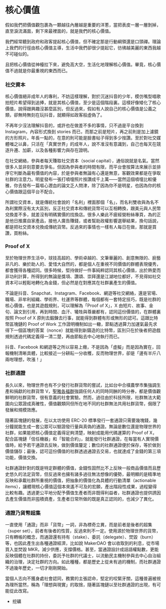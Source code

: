 # 核心價值

假如我們把價值觀包裹為一顆越往內層越是重要的洋蔥，當把表皮一層一層剝掉，直至淚流滿面，剩下來最裡面的，就是我們的核心價值。

我們經常聽到政府和政客提起核心價值，但不確定那是行動綱領還是口頭禪。理論上我們的行徑由核心價值主導，生活中我們卻很少提起它，彷彿越美麗的東西我越不可碰似的。

且把核心價值從神檯拉下來，避免高大空，生活化地理解核心價值。畢竟，核心價值不過就是你最重視的東西而已。

### 社交資本

核心價值絕非成年人的專利，不妨這樣理解，對於沉迷抖音的少年，模仿嘴型唱歌拍短片希望得到追捧，就是其核心價值，至少是這個階段裏。這樣好像矮化了核心價值，說得跟興趣沒甚麼區別，但反過來，假如有人說自己的核心價值是公義之類，卻無時無刻在玩抖音，就顯得如政客般虛偽了。

不再年少沒法理解抖音的，或許也在做差不多的事情，只不過是平台換到 Instagram，內容形式換到 stories 而已，而那之前是短片，再之前則是加上濾鏡的方形照片。年長一點的，在意的則可能是臉書帖子得到多少按讚。至於對社交媒體嗤之以鼻，只活在「真實世界」的成年人，說不准沒有意識到，自己也每天在競逐升遷、加薪，以及各種影響力與存在證明。

在社交網絡，參與者每天賺取社交資本（social capital），通俗說就是名氣。當然很多人並非刻意要去爭名，但因為參與者的時間有限，而平台會按算法來展示並排序它判斷為最有價值的內容，於是參與者無論有心還是無意，客觀效果都是在爭取社群的注意力。明星發布一張打噴嚏照片按讚成千上萬——當然這個噴嚏比較優雅，你去發布一篇嘔心瀝血的論文乏人問津，除了因為你不是明星，也因為你的核心價值跟這個平台不配合。

所謂社交資本，就是傳統社會說的「名利」裡面那個「名」，而名利雙收與為名不為利實際沒有太大區別，反正社交資本和傳統貨幣可以互相轉換，跟美元與人民幣兌換差不多，就差沒有明碼實價的找換店。很多人樂此不疲經營粉絲專頁，為的正是他日推廣自家產品，接他人廣告賺錢，或者幫助政權影響選舉結果，換句話說，都是把社交資本兌換成傳統貨幣。反過來的事情也一樣有人每日在做，那就是買讚，買粉絲。

### Proof of X

至於物理世界生活中，球技高超的、學術卓越的、文筆華麗的、創意無限的、廚藝非凡的、樂於助人的、愛惜大自然的，都是個人在重視不同價值的群體表現優秀，都會獲得各種認同。很多時候，堅持做好一件事純粹認同其核心價值，出於熱愛而非功利計算，所得到的無論是獎項、讚頌、崇拜還是江湖地位都好，不見得如社交資本可以輕鬆地轉化為金錢，但必然是在對應其在社群裏產生的價值。

不論是抖音、Snapchat、Instagram、Facebook、網遊等社交網絡，還是官場、職場、非牟利組織、學術界、社運界等群體，每個都有一套特定技巧，既是社群的核心價值，也是其遊戲規則，可以理解為「Proof of X」，X 由短片、故事、金句、論文到引用，再到時間、血汗、犧牲與尊嚴都有，認同這份價值的，在群體裏按照 Proof of X 原則去鍛鍊去行事，就能得到群體有形或無形的認可。這跟比特幣區塊鏈的 Proof of Work 工作證明機制如出一轍，節點透過算力加運氣最先求得下一個區塊的答案（nonce）就能得到新鑄造的比特幣，區別只在於後者把遊戲規則透過代碼定義得一清二楚，再由節點去中心地執行而已。

抖音、Facebook 和網遊等之所以容易上癮，不是因為「虛擬」而是因為實在，回報機制清晰具體，比較接近一分耕耘一分收穫，反而物理世界，卻是「邊有半斤八兩咁理想，吹漲！」

### 社群通證

長久以來，物理世界也有不少發行社群貨幣的嘗試，比如台中合樸農學市集強調生產和捐獻的社群貨幣 V，[聖雅各福群](https://www.sjs.org.hk/tc/front/front.php)強調任何人的同時同酬的時分券，都是價值觀鮮明的社群貨幣，很有意義的社會實驗。然而，過往由於科技所限，社群無法大範圍向公眾證成真確性，價值觀類同但所在地不同的社群無法共用社群貨幣，侷限了發展和規模效應。

隨著區塊鏈的發展，在以太坊使用 ERC-20 標準發行一套通證只需要幾塊錢，幾分鐘就能生成一套公眾可以驗證發行量與真偽的通證。無論是數位還是物理世界的社群，如果能把核心價值定義得足夠清楚，映射成能用代碼運算的 Proof of X，配合區塊鏈「信任機器」和「智能合約」，就能發行社群通證，在每當有人實現價值時，給予若干通證去反映，做到價值釐定；數位的社群通證便於保存，等於做到價值儲存；最後，認可這份價值的社群透過通證去交易，也就達成了金錢的第三項功能，價值交換。

社群通證針對的既是特定群體的價值，金錢性固然比不上反映一般商品價值而且歷史悠久的法定貨幣，但反過來也擁有諸多過往無法想像的優勢，最明顯的是精準地反映和承載社群所重視的價值，把抽象的價值化為具體的行動清單（actionable items），讓體現核心價值這個本來遙不可及的宏願，產出階段性成果，過程變得比較有趣。透過更公平地分配予價值生產者而非既得利益者，社群通證也提供誘因去產生價值而非囤積資產，生產者日常所做的既是真正認同的，也減少了異化。

### 通證乃貨幣超集

一直使用「通證」而非「貨幣」一詞，非為標奇立異，而是前者是後者的超集（super set），前者有後者的性質，反過來則不一定。使用源於物理世界的貨幣，只有轉帳的概念，而通證還有持有（stake）、委託（delegate）、焚毀（burn）等，也因此產生出各種通證經濟，比如說 MakerDAO 會以收取到的利息，從市場買入並焚毀 MKR，減少供應，支撐價格。甚至，當通證設計成話語權點數，更能反映個體在社群的持份，委託予社群的代議士，以流動民主機制參與去中心自治組織的治理，決定社群的方向。如此種種，都是歷史上從未有過的機制，而社群通證不過幾年歷史，一切才剛剛開始。

當個人志向不獲身處社會認同，務實的主張認命，堅定的咬緊牙關，這種普遍被視為理所當然，稱為「理想與現實」的取捨，隨著區塊鏈以至社群通證的出現，有可能從此改寫。

* 挖礦

